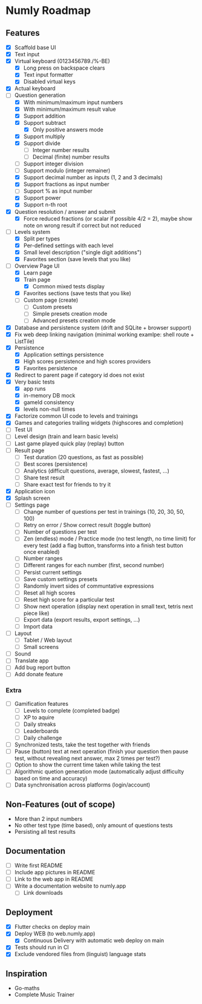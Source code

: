 # Numly Roadmap

## Features

- [X] Scaffold base UI
- [X] Text input
- [X] Virtual keyboard (0123456789./%-BE)
    - [X] Long press on backspace clears
    - [X] Text input formatter
    - [X] Disabled virtual keys
- [X] Actual keyboard
- [ ] Question generation
    - [X] With minimum/maximum input numbers
    - [X] With minimum/maximum result value
    - [X] Support addition
    - [X] Support subtract
        - [X] Only positive answers mode
    - [X] Support multiply
    - [X] Support divide
        - [ ] Integer number results
        - [ ] Decimal (finite) number results
    - [ ] Support integer division
    - [ ] Support modulo (integer remainer)
    - [X] Support decimal number as inputs (1, 2 and 3 decimals)
    - [X] Support fractions as input number
    - [ ] Support % as input number
    - [X] Support power
    - [X] Support n-th root
- [X] Question resolution / answer and submit
    - [X] Force reduced fractions (or scalar if possible 4/2 = 2), maybe show note on wrong result if correct but not reduced
- [ ] Levels system
    - [X] Split per types
    - [X] Per-defined settings with each level
    - [X] Small level description ("single digit additions")
    - [X] Favorites section (save levels that you like)
- [ ] Overview Page UI
    - [X] Learn page
    - [X] Train page
        - [X] Common mixed tests display
    - [X] Favorites sections (save tests that you like)
    - [ ] Custom page (create)
        - [ ] Custom presets
        - [ ] Simple presets creation mode
        - [ ] Advanced presets creation mode
- [X] Database and persistence system (drift and SQLite + browser support)
- [X] Fix web deep linking navigation (minimal working examlpe: shell route + ListTile)
- [X] Persistence
    - [X] Application settings persistence
    - [X] High scores persistence and high scores providers
    - [X] Favorites persistence
- [X] Redirect to parent page if category id does not exist
- [X] Very basic tests
    - [X] app runs
    - [X] in-memory DB mock
    - [X] gameId consistency
    - [X] levels non-null times
- [X] Factorize common UI code to levels and trainings
- [X] Games and categories trailing widgets (highscores and completion)
- [ ] Test UI
- [ ] Level design (train and learn basic levels)
- [ ] Last game played quick play (replay) button
- [ ] Result page
    - [ ] Test duration (20 questions, as fast as possible)
    - [ ] Best scores (persistence)
    - [ ] Analytics (difficult questions, average, slowest, fastest, ...)
    - [ ] Share test result
    - [ ] Share exact test for friends to try it
- [X] Application icon
- [X] Splash screen
- [ ] Settings page
    - [ ] Change number of questions per test in trainings (10, 20, 30, 50, 100)
    - [ ] Retry on error / Show correct result (toggle button)
    - [ ] Number of questions per test
    - [ ] Zen (endless) mode / Practice mode (no test length, no time limit) for every test (add a flag button, transforms into a finish test button once enabled)
    - [ ] Number ranges
    - [ ] Different ranges for each number (first, second number)
    - [ ] Persist current settings
    - [ ] Save custom settings presets
    - [ ] Randomly invert sides of communtative expressions
    - [ ] Reset all high scores
    - [ ] Reset high score for a particular test
    - [ ] Show next operation (display next operation in small text, tetris next piece like)
    - [ ] Export data (export results, export settings, ...)
    - [ ] Import data
- [ ] Layout
    - [ ] Tablet / Web layout
    - [ ] Small screens
- [ ] Sound
- [ ] Translate app
- [ ] Add bug report button
- [ ] Add donate feature

### Extra

- [ ] Gamification features
    - [ ] Levels to complete (completed badge)
    - [ ] XP to aquire
    - [ ] Daily streaks
    - [ ] Leaderboards
    - [ ] Daily challenge
- [ ] Synchronized tests, take the test together with friends
- [ ] Pause (button) text at next operation (finish your question then pause test, without revealing next answer, max 2 times per test?)
- [ ] Option to show the current time taken while taking the test
- [ ] Algorithmic quetion generation mode (automatically adjust difficulty based on time and accuracy)
- [ ] Data synchronisation across platforms (login/account)

## Non-Features (out of scope)

- More than 2 input numbers
- No other test type (time based), only amount of questions tests
- Persisting all test results

## Documentation

- [ ] Write first README
- [ ] Include app pictures in README
- [ ] Link to the web app in README
- [ ] Write a documentation website to numly.app
    - [ ] Link downloads

## Deployment

- [X] Flutter checks on deploy main
- [X] Deploy WEB (to web.numly.app)
    - [X] Continuous Delivery with automatic web deploy on main
- [X] Tests should run in CI
- [X] Exclude vendored files from (linguist) language stats

## Inspiration

- Go-maths
- Complete Music Trainer
